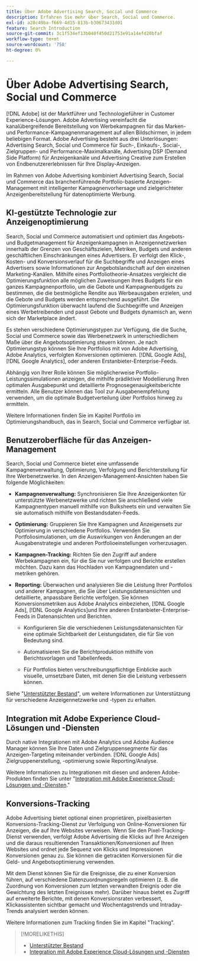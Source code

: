 ```yaml
---
title: Über Adobe Advertising Search, Social und Commerce
description: Erfahren Sie mehr über Search, Social und Commerce.
exl-id: a28c49ba-f669-4d15-813b-b30673431d01
feature: Search Introduction
source-git-commit: 3c1f534ef13b040f450d21753e91a14efd20bfaf
workflow-type: tm+mt
source-wordcount: '758'
ht-degree: 0%

---
```


# Über Adobe Advertising Search, Social und Commerce

[!DNL Adobe] ist der Marktführer und Technologieführer in Customer Experience-Lösungen. Adobe Advertising vereinfacht die kanalübergreifende Bereitstellung von Werbekampagnen für das Marken- und Performance-Kampagnenmanagement auf allen Bildschirmen, in jedem beliebigen Format. Adobe Advertising besteht aus drei Unterlösungen: Advertising Search, Social und Commerce für Such-, Einkaufs-, Social-, Zielgruppen- und Performance-Maximalkanäle, Advertising DSP (Demand Side Platform) für Anzeigenkanäle und Advertising Creative zum Erstellen von Endbenutzererlebnissen für Ihre Display-Anzeigen.

Im Rahmen von Adobe Advertising kombiniert Advertising Search, Social und Commerce das branchenführende Portfolio-basierte Anzeigen-Management mit intelligenter Kampagnenvorhersage und zielgerichteter Anzeigenbereitstellung für datenoptimierte Werbung.

## KI-gestützte Technologie zur Anzeigenoptimierung

Search, Social und Commerce automatisiert und optimiert das Angebots- und Budgetmanagement für Anzeigenkampagnen in Anzeigennetzwerken innerhalb der Grenzen von Geschäftszielen, Metriken, Budgets und anderen geschäftlichen Einschränkungen eines Advertisers. Er verfolgt den Klick-, Kosten- und Konversionsverlauf für die Suchbegriffe und Anzeigen eines Advertisers sowie Informationen zur Angebotslandschaft auf den einzelnen Marketing-Kanälen. Mithilfe eines Portfoliotheorie-Ansatzes vergleicht die Optimierungsfunktion alle möglichen Zuweisungen Ihres Budgets für ein ganzes Kampagnenportfolio, um die Gebote und Kampagnenbudgets zu bestimmen, die die bestmögliche Rendite aus Werbeausgaben erzielen, und die Gebote und Budgets werden entsprechend ausgeführt. Die Optimierungsfunktion überwacht laufend die Suchbegriffe und Anzeigen eines Werbetreibenden und passt Gebote und Budgets dynamisch an, wenn sich der Marketplace ändert.

Es stehen verschiedene Optimierungstypen zur Verfügung, die die Suche, Social und Commerce sowie das Werbenetzwerk in unterschiedlichem Maße über die Angebotsoptimierung steuern können. Je nach Optimierungstyp können Sie Ihre Portfolios mit von Adobe Advertising, Adobe Analytics, verfolgten Konversionen optimieren. [!DNL Google Ads], [!DNL Google Analytics], oder anderen Erstanbieter-Enterprise-Feeds.

Abhängig von Ihrer Rolle können Sie möglicherweise Portfolio-Leistungssimulationen anzeigen, die mithilfe prädiktiver Modellierung Ihren optimalen Ausgabepunkt und detaillierte Prognosegenauigkeitsberichte ermitteln. Alle Benutzer können das Tool zur Ausgabenempfehlung verwenden, um die optimale Budgetverteilung über Portfolios hinweg zu ermitteln.

Weitere Informationen finden Sie im Kapitel Portfolio im Optimierungshandbuch, das in Search, Social und Commerce verfügbar ist.

## Benutzeroberfläche für das Anzeigen-Management

Search, Social und Commerce bietet eine umfassende Kampagnenverwaltung, Optimierung, Verfolgung und Berichterstellung für Ihre Werbenetzwerke. In den Anzeigen-Management-Ansichten haben Sie folgende Möglichkeiten:

* **Kampagnenverwaltung:**  Synchronisieren Sie Ihre Anzeigenkonten für unterstützte Werbenetzwerke und richten Sie anschließend viele Kampagnentypen manuell mithilfe von Bulksheets ein und verwalten Sie sie automatisch mithilfe von Bestandsdaten-Feeds.

* **Optimierung:** Gruppieren Sie Ihre Kampagnen und Anzeigensets zur Optimierung in verschiedene Portfolios. Verwenden Sie Portfoliosimulationen, um die Auswirkungen von Änderungen an der Ausgabenstrategie und anderen Portfolioeinstellungen vorherzusagen.

* **Kampagnen-Tracking:** Richten Sie den Zugriff auf andere Werbekampagnen ein, für die Sie nur verfolgen und Berichte erstellen möchten. Dazu kann das Hochladen von Kampagnendaten und -metriken gehören.

* **Reporting:** Überwachen und analysieren Sie die Leistung Ihrer Portfolios und anderer Kampagnen, die Sie über Leistungsdatenansichten und detaillierte, anpassbare Berichte verfolgen. Sie können Konversionsmetriken aus Adobe Analytics einbeziehen, [!DNL Google Ads], [!DNL Google Analytics]und Ihre anderen Erstanbieter-Enterprise-Feeds in Datenansichten und Berichten.

   * Konfigurieren Sie die verschiedenen Leistungsdatenansichten für eine optimale Sichtbarkeit der Leistungsdaten, die für Sie von Bedeutung sind.

   * Automatisieren Sie die Berichtproduktion mithilfe von Berichtsvorlagen und Tabellenfeeds.

   * Für Portfolios bieten verschreibungspflichtige Einblicke auch visuelle, umsetzbare Daten, mit denen Sie die Leistung verbessern können.

Siehe &quot;[Unterstützter Bestand](/help/search-social-commerce/introduction/supported-inventory.md)&quot;, um weitere Informationen zur Unterstützung für verschiedene Anzeigennetzwerke und -typen zu erhalten.

## Integration mit Adobe Experience Cloud-Lösungen und -Diensten

Durch native Integrationen mit Adobe Analytics und Adobe Audience Manager können Sie Ihre Daten und Zielgruppensegmente für das Anzeigen-Targeting miteinander verbinden. [!DNL Google Ads] Zielgruppenerstellung, -optimierung sowie Reporting/Analyse.

Weitere Informationen zu Integrationen mit diesen und anderen Adobe-Produkten finden Sie unter &quot;[Integration mit Adobe Experience Cloud-Lösungen und -Diensten](/help/search-social-commerce/introduction/integrations.md).&quot;

## Konversions-Tracking

Adobe Advertising bietet optional einen proprietären, pixelbasierten Konversions-Tracking-Dienst zur Verfolgung von Online-Konversionen für Anzeigen, die auf Ihre Websites verweisen. Wenn Sie den Pixel-Tracking-Dienst verwenden, verfolgt Adobe Advertising die Klicks auf Ihre Anzeigen und die daraus resultierenden Transaktionen/Konversionen auf Ihren Websites und ordnet jede Sequenz von Klicks und Impressionen Konversionen genau zu. Sie können die getrackten Konversionen für die Geld- und Angebotsoptimierung verwenden.

Mit dem Dienst können Sie für die Ereignisse, die zu einer Konversion führen, auf verschiedene Datenzuordnungsregeln optimieren (z. B. die Zuordnung von Konversionen zum letzten verwandten Ereignis oder die Gewichtung des letzten Ereignisses mehr). Darüber hinaus bietet es Zugriff auf erweiterte Berichte, mit denen Konversionsraten verbessert, Klickassistenten sichtbar gemacht und Wochentagstrends und Intraday-Trends analysiert werden können.

Weitere Informationen zum Tracking finden Sie im Kapitel &quot;Tracking&quot;.

>[!MORELIKETHIS]
>
>* [Unterstützter Bestand](supported-inventory.md)
>* [Integration mit Adobe Experience Cloud-Lösungen und -Diensten](integrations.md)
